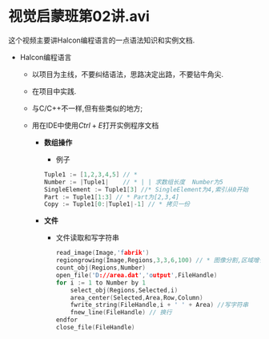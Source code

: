 # 视觉启蒙班第02讲.avi

这个视频主要讲Halcon编程语言的一点语法知识和实例文档.

+ Halcon编程语言
  
  + 以项目为主线，不要纠结语法，思路决定出路，不要钻牛角尖.
    
  + 在项目中实践.
    
  + 与C/C++不一样,但有些类似的地方;
  
  + 用在IDE中使用$Ctrl+E$打开实例程序文档
    + __数组操作__
      
      + 例子
      
      ```c
      Tuple1 := [1,2,3,4,5] // *
      Number := |Tuple1|    // * | | 求数组长度  Number为5
      SingleElement := Tuple1[3] //* SingleElement为4,索引从0开始
      Part := Tuple1[1:3] // * Part为[2,3,4]
      Copy := Tuple1[0:|Tuple1|-1] // * 拷贝一份
      ```
      
    + __文件__
      
      + 文件读取和写字符串
      
        ```C
        read_image(Image,'fabrik')
        regiongrowing(Image,Regions,3,3,6,100) // * 图像分割,区域增长
        count_obj(Regions,Number)
        open_file('D://area.dat','output',FileHandle)
        for i := 1 to Number by 1
            select_obj(Regions,Selected,i)
            area_center(Selected,Area,Row,Column)
            fwrite_string(FileHandle,i + ' ' + Area) //写字符串
            fnew_line(FileHandle) // 换行
        endfor
        close_file(FileHandle)
        ```
      
        

